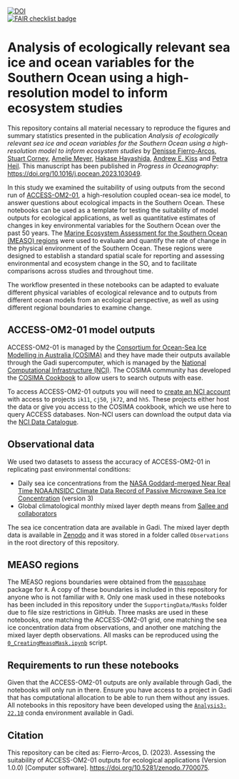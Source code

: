 [![DOI](https://zenodo.org/badge/606954488.svg)](https://zenodo.org/badge/latestdoi/606954488)  
[![FAIR checklist badge](https://fairsoftwarechecklist.net/badge.svg)](https://fairsoftwarechecklist.net/v0.2?f=21&a=32102&i=31101&r=113)

# Analysis of ecologically relevant sea ice and ocean variables for the Southern Ocean using a high-resolution model to inform ecosystem studies
This repository contains all material necessary to reproduce the figures and summary statistics presented in the publication *Analysis of ecologically relevant sea ice and ocean variables for the Southern Ocean using a high-resolution model to inform ecosystem studies* by [Denisse Fierro-Arcos](https://github.com/lidefi87), [Stuart Corney](https://www.utas.edu.au/profiles/staff/imas/stuart-corney), [Amelie Meyer](https://www.utas.edu.au/profiles/staff/imas/amelie-meyer), [Hakase Hayashida](https://github.com/hakaseh), [Andrew E. Kiss](https://github.com/aekiss) and [Petra Heil](https://www.antarctica.gov.au/science/meet-our-scientists/dr-petra-heil/). This manuscript has been published in *Progress in Oceanography*: https://doi.org/10.1016/j.pocean.2023.103049.  
  
In this study we examined the suitability of using outputs from the second run of [ACCESS-OM2-01](https://cosima.org.au/index.php/2020/07/29/data-available-0-1-1958-2018-access-om2-iaf-run/), a high-resolution coupled ocean-sea ice model, to answer questions about ecological impacts in the Southern Ocean. These notebooks can be used as a template for testing the suitability of model outputs for ecological applications, as well as quantitative estimates of changes in key environmental variables for the Southern Ocean over the past 50 years. The [Marine Ecosystem Assessment for the Southern Ocean (MEASO) regions](https://sokiaq.atlassian.net/wiki/spaces/MEASO/pages/4348444548/MEASO+Approach+Structure+Format) were used to evaluate and quantify the rate of change in the physical environment of the Southern Ocean. These regions were designed to establish a standard spatial scale for reporting and assessing environmental and ecosystem change in the SO, and to facilitate comparisons across studies and throughout time.  
  
The workflow presented in these notebooks can be adapted to evaluate different physical variables of ecological relevance and to outputs from different ocean models from an ecological perspective, as well as using different regional boundaries to examine change.  

## ACCESS-OM2-01 model outputs
ACCESS-OM2-01 is managed by the [Consortium for Ocean-Sea Ice Modelling in Australia (COSIMA)](https://cosima.org.au/) and they have made their outputs available through the Gadi supercomputer, which is managed by the [National Computational Infrastructure (NCI)](https://nci.org.au/). The COSIMA community has developed the [COSIMA Cookbook](https://github.com/COSIMA/cosima-cookbook/wiki) to allow users to search outputs with ease.  
  
To access ACCESS-OM2-01 outputs you will need to [create an NCI account](https://opus.nci.org.au/display/Help/How+to+create+an+NCI+user+account) with access to projects `ik11`, `cj50`, `jk72`, and `hh5`. These projects either host the data or give you access to the COSIMA cookbook, which we use here to query ACCESS databases.  Non-NCI users can download the output data via the [NCI Data Catalogue](https://dx.doi.org/10.25914/608097cb3433f).

## Observational data
We used two datasets to assess the accuracy of ACCESS-OM2-01 in replicating past environmental conditions:  
- Daily sea ice concentrations from the [NASA Goddard-merged Near Real Time NOAA/NSIDC Climate Data Record of Passive Microwave Sea Ice Concentration](https://climatedataguide.ucar.edu/climate-data/sea-ice-concentration-data-nasa-goddard-and-nsidc-based-nasa-team-algorithm) (version 3)
- Global climatological monthly mixed layer depth means from [Sallee and collaborators](https://doi.org/10.5281/zenodo.4073174)
  
The sea ice concentration data are available in Gadi. The mixed layer depth data is available in [Zenodo](https://zenodo.org/record/5776180) and it was stored in a folder called `Observations` in the root directory of this repository.  
  
## MEASO regions
The MEASO regions boundaries were obtained from the [`measoshape`](https://australianantarcticdivision.github.io/measoshapes/) package for `R`. A copy of these boundaries is included in this repository for anyone who is not familiar with `R`. Only one mask used in these notebooks has been included in this repository under the `SupportingData/Masks` folder due to file size restrictions in GitHub. Three masks are used in these notebooks, one matching the ACCESS-OM2-01 grid, one matching the sea ice concentration data from observations, and another one matching the mixed layer depth observations. All masks can be reproduced using the [`0_CreatingMeasoMask.ipynb`](https://github.com/lidefi87/ACCESS-OM2-01_EcologicallyRelevantVariables/blob/main/Scripts/0_CreatingMeasoMask.ipynb) script.  
  
## Requirements to run these notebooks
Given that the ACCESS-OM2-01 outputs are only available through Gadi, the notebooks will only run in there. Ensure you have access to a project in Gadi that has computational allocation to be able to run them without any issues. All notebooks in this repository have been developed using the [`Analysis3-22.10`](https://github.com/coecms/conda-envs/releases/tag/analysis3-22.10) conda environment available in Gadi.

## Citation
This repository can be cited as: Fierro-Arcos, D. (2023). Assessing the suitability of ACCESS-OM2-01 outputs for ecological applications (Version 1.0.0) [Computer software]. https://doi.org/10.5281/zenodo.7700075.
